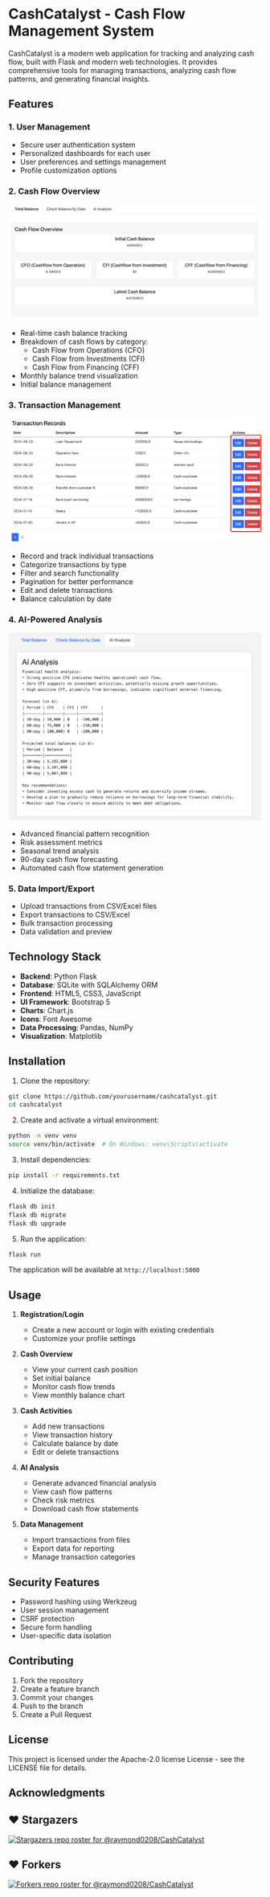 # CashCatalyst - Cash Flow Management System

CashCatalyst is a modern web application for tracking and analyzing cash flow, built with Flask and modern web technologies. It provides comprehensive tools for managing transactions, analyzing cash flow patterns, and generating financial insights.

## Features

### 1. User Management
- Secure user authentication system
- Personalized dashboards for each user
- User preferences and settings management
- Profile customization options

### 2. Cash Flow Overview
![Cash Overview](screenshots/cash_overview.png)
- Real-time cash balance tracking
- Breakdown of cash flows by category:
  - Cash Flow from Operations (CFO)
  - Cash Flow from Investments (CFI)
  - Cash Flow from Financing (CFF)
- Monthly balance trend visualization
- Initial balance management

### 3. Transaction Management
![Cash Activities](screenshots/cash_activities.png)
- Record and track individual transactions
- Categorize transactions by type
- Filter and search functionality
- Pagination for better performance
- Edit and delete transactions
- Balance calculation by date

### 4. AI-Powered Analysis
![AI Analysis](screenshots/ai_analysis.png)
- Advanced financial pattern recognition
- Risk assessment metrics
- Seasonal trend analysis
- 90-day cash flow forecasting
- Automated cash flow statement generation

### 5. Data Import/Export
- Upload transactions from CSV/Excel files
- Export transactions to CSV/Excel
- Bulk transaction processing
- Data validation and preview

## Technology Stack

- **Backend**: Python Flask
- **Database**: SQLite with SQLAlchemy ORM
- **Frontend**: HTML5, CSS3, JavaScript
- **UI Framework**: Bootstrap 5
- **Charts**: Chart.js
- **Icons**: Font Awesome
- **Data Processing**: Pandas, NumPy
- **Visualization**: Matplotlib

## Installation

1. Clone the repository:
```bash
git clone https://github.com/yourusername/cashcatalyst.git
cd cashcatalyst
```

2. Create and activate a virtual environment:
```bash
python -m venv venv
source venv/bin/activate  # On Windows: venv\Scripts\activate
```

3. Install dependencies:
```bash
pip install -r requirements.txt
```

4. Initialize the database:
```bash
flask db init
flask db migrate
flask db upgrade
```

5. Run the application:
```bash
flask run
```

The application will be available at `http://localhost:5000`

## Usage

1. **Registration/Login**
   - Create a new account or login with existing credentials
   - Customize your profile settings

2. **Cash Overview**
   - View your current cash position
   - Set initial balance
   - Monitor cash flow trends
   - View monthly balance chart

3. **Cash Activities**
   - Add new transactions
   - View transaction history
   - Calculate balance by date
   - Edit or delete transactions

4. **AI Analysis**
   - Generate advanced financial analysis
   - View cash flow patterns
   - Check risk metrics
   - Download cash flow statements

5. **Data Management**
   - Import transactions from files
   - Export data for reporting
   - Manage transaction categories

## Security Features

- Password hashing using Werkzeug
- User session management
- CSRF protection
- Secure form handling
- User-specific data isolation

## Contributing

1. Fork the repository
2. Create a feature branch
3. Commit your changes
4. Push to the branch
5. Create a Pull Request

## License

This project is licensed under the Apache-2.0 license License - see the LICENSE file for details.

## Acknowledgments

## ❤️ Stargazers
[![Stargazers repo roster for @raymond0208/CashCatalyst](https://reporoster.com/stars/raymond0208/CashCatalyst)](https://github.com/raymond0208/CashCatalyst/stargazers)
## ❤️ Forkers
[![Forkers repo roster for @raymond0208/CashCatalyst](https://reporoster.com/forks/raymond0208/CashCatalyst)](https://github.com/raymond0208/CashCatalyst/network/members)
